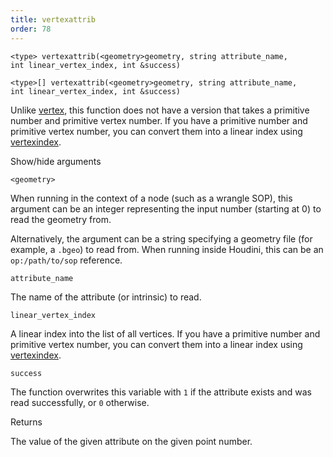 ```yaml
---
title: vertexattrib
order: 78
---
```

`<type> vertexattrib(<geometry>geometry, string attribute_name, int linear_vertex_index, int &success)`

`<type>[] vertexattrib(<geometry>geometry, string attribute_name, int linear_vertex_index, int &success)`

Unlike [vertex](vertex.html "Reads a vertex attribute value from a geometry."), this function does not have a version that takes a primitive number and primitive vertex number. If you have a primitive number and primitive vertex number, you can convert them into a linear index using [vertexindex](vertexindex.html "Converts a primitive/vertex pair into a linear vertex.").

Show/hide arguments

`<geometry>`

When running in the context of a node (such as a wrangle SOP), this argument can be an integer representing the input number (starting at 0) to read the geometry from.

Alternatively, the argument can be a string specifying a geometry file (for example, a `.bgeo`) to read from. When running inside Houdini, this can be an `op:/path/to/sop` reference.

`attribute_name`

The name of the attribute (or intrinsic) to read.

`linear_vertex_index`

A linear index into the list of all vertices. If you have a primitive number and primitive vertex number, you can convert them into a linear index using [vertexindex](vertexindex.html "Converts a primitive/vertex pair into a linear vertex.").

`success`

The function overwrites this variable with `1` if the attribute exists and was read successfully, or `0` otherwise.

Returns

The value of the given attribute on the given point number.
